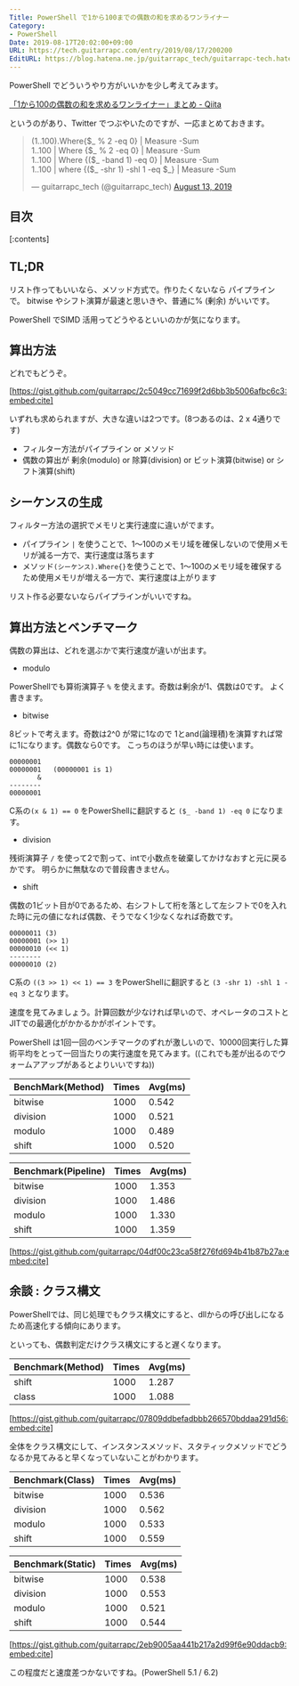 ```yaml
---
Title: PowerShell で1から100までの偶数の和を求めるワンライナー
Category:
- PowerShell
Date: 2019-08-17T20:02:00+09:00
URL: https://tech.guitarrapc.com/entry/2019/08/17/200200
EditURL: https://blog.hatena.ne.jp/guitarrapc_tech/guitarrapc-tech.hatenablog.com/atom/entry/26006613394905436
---
```


PowerShell でどういうやり方がいいかを少し考えてみます。

[「1から100の偶数の和を求めるワンライナー」まとめ \- Qiita](https://qiita.com/noobow/items/28cd77968815f329ca77)

というのがあり、Twitter でつぶやいたのですが、一応まとめておきます。

<blockquote class="twitter-tweet"><p lang="en" dir="ltr">(1..100).Where{$_ % 2 -eq 0} | Measure -Sum<br>1..100 | Where {$_ % 2 -eq 0} | Measure -Sum<br>1..100 | Where {($_ -band 1) -eq 0} | Measure -Sum<br>1..100 | where {($_ -shr 1) -shl 1 -eq $_} | Measure -Sum</p>&mdash; guitarrapc_tech (@guitarrapc_tech) <a href="https://twitter.com/guitarrapc_tech/status/1161299364037292032?ref_src=twsrc%5Etfw">August 13, 2019</a></blockquote> <script async src="https://platform.twitter.com/widgets.js" charset="utf-8"></script>


## 目次

[:contents]

## TL;DR

リスト作ってもいいなら、メソッド方式で。作りたくないなら パイプラインで。
bitwise やシフト演算が最速と思いきや、普通に% (剰余) がいいです。

PowerShell でSIMD 活用ってどうやるといいのかが気になります。

## 算出方法

どれでもどうぞ。

[https://gist.github.com/guitarrapc/2c5049cc71699f2d6bb3b5006afbc6c3:embed:cite]

いずれも求められますが、大きな違いは2つです。(8つあるのは、2 x 4通りです)

*  フィルター方法がパイプライン or メソッド
*  偶数の算出が 剰余(modulo) or 除算(division) or ビット演算(bitwise) or シフト演算(shift)

##  シーケンスの生成

フィルター方法の選択でメモリと実行速度に違いがでます。

* パイプライン `|` を使うことで、1～100のメモリ域を確保しないので使用メモリが減る一方で、実行速度は落ちます
* メソッド`(シーケンス).Where{}`を使うことで、1～100のメモリ域を確保するため使用メモリが増える一方で、実行速度は上がります

リスト作る必要ないならパイプラインがいいですね。

## 算出方法とベンチマーク

偶数の算出は、どれを選ぶかで実行速度が違いが出ます。

* modulo

PowerShellでも算術演算子 `%` を使えます。奇数は剰余が1、偶数は0です。
よく書きます。

* bitwise

8ビットで考えます。奇数は2^0 が常に1なので 1とand(論理積)を演算すれば常に1になります。偶数なら0です。
こっちのほうが早い時には使います。

```
00000001    
00000001   (00000001 is 1)
       &
--------
00000001
```

C系の`(x & 1) == 0` をPowerShellに翻訳すると `($_ -band 1) -eq 0` になります。

* division

残術演算子 `/` を使って2で割って、intで小数点を破棄してかけなおすと元に戻るかです。
明らかに無駄なので普段書きません。

* shift

偶数の1ビット目が0であるため、右シフトして桁を落として左シフトで0を入れた時に元の値になれば偶数、そうでなく1少なくなれば奇数です。

```
00000011 (3)
00000001 (>> 1)
00000010 (<< 1)
--------
00000010 (2)
```

C系の `((3 >> 1) << 1) == 3` をPowerShellに翻訳すると `(3 -shr 1) -shl 1 -eq 3` となります。

速度を見てみましょう。計算回数が少なければ早いので、オペレータのコストとJITでの最適化がかかるかがポイントです。

PowerShell は1回一回のベンチマークのずれが激しいので、10000回実行した算術平均をとって一回当たりの実行速度を見てみます。((これでも差が出るのでウォームアアップがあるとよりいいですね))

BenchMark(Method) | Times | Avg(ms)
---- | ---- | ----
bitwise | 1000 | 0.542
division | 1000 | 0.521
modulo | 1000 | 0.489
shift | 1000 | 0.520

Benchmark(Pipeline) | Times | Avg(ms)
---- | ---- | ----
bitwise | 1000 | 1.353
division | 1000 | 1.486
modulo | 1000 | 1.330
shift | 1000 | 1.359

[https://gist.github.com/guitarrapc/04df00c23ca58f276fd694b41b87b27a:embed:cite]

## 余談 : クラス構文

PowerShellでは、同じ処理でもクラス構文にすると、dllからの呼び出しになるため高速化する傾向にあります。

といっても、偶数判定だけクラス構文にすると遅くなります。

Benchmark(Method) | Times | Avg(ms)
---- | ---- | ----
shift | 1000 | 1.287
class | 1000 | 1.088

[https://gist.github.com/guitarrapc/07809ddbefadbbb266570bddaa291d56:embed:cite]


全体をクラス構文にして、インスタンスメソッド、スタティックメソッドでどうなるか見てみると早くなっていないことがわかります。

Benchmark(Class) | Times | Avg(ms)
---- | ---- | ----
bitwise | 1000 | 0.536
division | 1000 | 0.562
modulo | 1000 | 0.533
shift | 1000 | 0.559

Benchmark(Static) | Times | Avg(ms)
---- | ---- | ----
bitwise | 1000 | 0.538
division | 1000 | 0.553
modulo | 1000 | 0.521
shift | 1000 | 0.544

[https://gist.github.com/guitarrapc/2eb9005aa441b217a2d99f6e90ddacb9:embed:cite]

この程度だと速度差つかないですね。(PowerShell 5.1 / 6.2)
